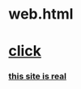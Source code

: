 # web.html
<u><h1><a href="https://kimcs-creater.github.io/web1/web1">click</a></h1>  
<p><h3>this site is real</h3>
